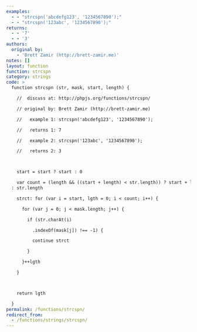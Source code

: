 ```yaml
---
examples:
  - - "strcspn('abcdefg123', '1234567890');"
  - - "strcspn('123abc', '1234567890');"
returns:
  - - '7'
  - - '3'
authors:
  original by:
    - 'Brett Zamir (http://brett-zamir.me)'
notes: []
layout: function
function: strcspn
category: strings
code: >
  function strcspn (str, mask, start, length) {

    //  discuss at: http://phpjs.org/functions/strcspn/

    // original by: Brett Zamir (http://brett-zamir.me)

    //   example 1: strcspn('abcdefg123', '1234567890');

    //   returns 1: 7

    //   example 2: strcspn('123abc', '1234567890');

    //   returns 2: 3



    start = start ? start : 0

    var count = (length && ((start + length) < str.length)) ? start + length
  : str.length

    strct: for (var i = start, lgth = 0; i < count; i++) {

      for (var j = 0; j < mask.length; j++) {

        if (str.charAt(i)

          .indexOf(mask[j]) !== -1) {

          continue strct

        }

      }++lgth

    }



    return lgth

  }
permalink: /functions/strcspn/
redirect_from:
  - /functions/strings/strcspn/
---
```


<!-- WARNING! This file is auto generated by `npm run web:inject`, do not edit by hand -->
